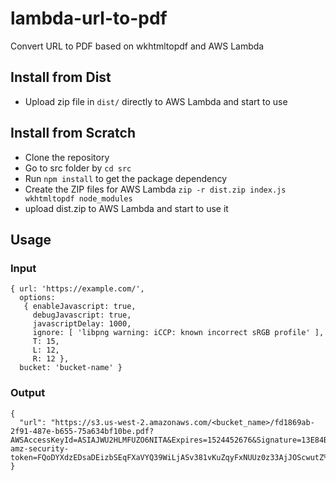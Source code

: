 # lambda-url-to-pdf
Convert URL to PDF based on wkhtmltopdf and AWS Lambda

## Install from Dist
* Upload zip file in `dist/` directly to AWS Lambda and start to use

## Install from Scratch
* Clone the repository
* Go to src folder by `cd src`
* Run `npm install` to get the package dependency
* Create the ZIP files for AWS Lambda `zip -r dist.zip index.js wkhtmltopdf node_modules`
* upload dist.zip to AWS Lambda and start to use it

## Usage
### Input
```
{ url: 'https://example.com/',
  options: 
   { enableJavascript: true,
     debugJavascript: true,
     javascriptDelay: 1000,
     ignore: [ 'libpng warning: iCCP: known incorrect sRGB profile' ],
     T: 15,
     L: 12,
     R: 12 },
  bucket: 'bucket-name' }
```

### Output
```
{
  "url": "https://s3.us-west-2.amazonaws.com/<bucket_name>/fd1869ab-2f91-487e-b655-75a634bf10be.pdf?AWSAccessKeyId=ASIAJWU2HLMFUZO6NITA&Expires=1524452676&Signature=13E84BjDQofdN2%2Frb3GfLy6UTIc%3D&x-amz-security-token=FQoDYXdzEDsaDEizbSEqFXaVYQ39WiLjASv381vKuZqyFxNUUz0z33AjJOScwutZ%2F2BGTIUzv2c2zIM%2F9HUSu2hX6OKl2tpJfEds9v8qh4r6cZCOmv8cw5LAVTETQ69%2BIlW5Yvxm2aww1pEbDbBov6UXpjdPNAMJeprLv493CtZbMISpDCORZcVRW8qcLVxIbHjbJuzouExG9bMy1MGLzLIRPtBgOph7rtFU9PUtoJO4AvXFhn2PJQTSgG1yKbxpoFfhzWd80FBWj4n3t2Q6RJdXWEvrar8SpExS0hTAMSaXpVNPxPG7VMJkofrEofaeK8zD%2BTwjZufCQB8tKLP89NYF"
}
```
